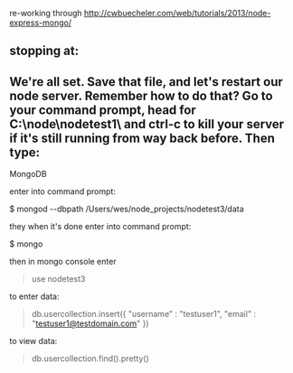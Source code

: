 re-working through 
http://cwbuecheler.com/web/tutorials/2013/node-express-mongo/

stopping at: 
  -----
  We're all set. Save that file, and let's restart our node server. Remember how to do that? Go to your command prompt, head for C:\node\nodetest1\ and ctrl-c to kill your server if it's still running from way back before. Then type:
  -----

MongoDB

  enter into command prompt:

  $ mongod --dbpath /Users/wes/node_projects/nodetest3/data

  they when it's done enter into command prompt:

  $ mongo

  then in mongo console enter

  > use nodetest3

  to enter data:

  > db.usercollection.insert({ "username" : "testuser1", "email" : "testuser1@testdomain.com" })

  to view data:

  > db.usercollection.find().pretty()